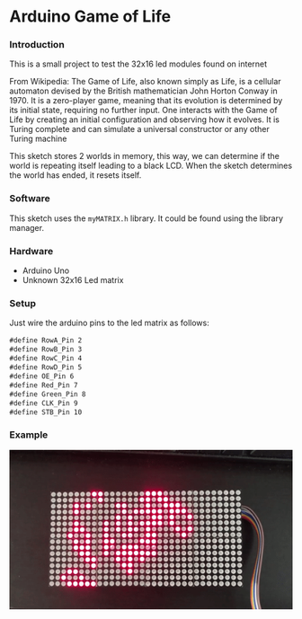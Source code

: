 # Arduino Game of Life

### Introduction

This is a small project to test the 32x16 led modules found on internet

From Wikipedia: The Game of Life, also known simply as Life, is a cellular automaton devised by the British mathematician John Horton Conway in 1970. It is a zero-player game, meaning that its evolution is determined by its initial state, requiring no further input. One interacts with the Game of Life by creating an initial configuration and observing how it evolves. It is Turing complete and can simulate a universal constructor or any other Turing machine

This sketch stores 2 worlds in memory, this way, we can determine if the world is repeating itself leading to a black LCD. When the sketch determines the world has ended, it resets itself. 

### Software

This sketch uses the `myMATRIX.h` library. It could be found using the library manager. 

### Hardware

- Arduino Uno
- Unknown 32x16 Led matrix

### Setup

Just wire the arduino pins to the led matrix as follows:

```
#define RowA_Pin 2
#define RowB_Pin 3
#define RowC_Pin 4
#define RowD_Pin 5
#define OE_Pin 6
#define Red_Pin 7
#define Green_Pin 8
#define CLK_Pin 9
#define STB_Pin 10
```

### Example

![Alt Text](arduino_gol.gif)

